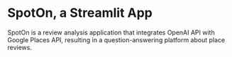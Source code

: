 # SpotOn, a Streamlit App

SpotOn is a review analysis application that integrates OpenAI API with Google Places API, resulting in a question-answering platform about place reviews.
